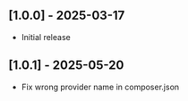 ## [1.0.0] - 2025-03-17
- Initial release

## [1.0.1] - 2025-05-20
- Fix wrong provider name in composer.json
